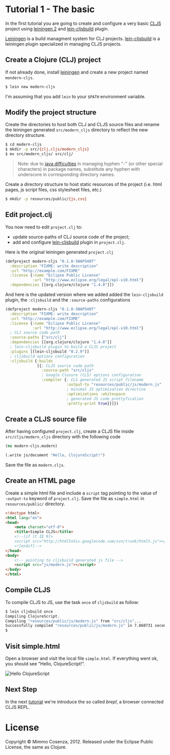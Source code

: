 # Tutorial 1 - The basic

In the first tutorial you are going to create and configure a very basic
[CLJS][3] project using [leiningen 2][1] and [lein-cljsbuild][2] plugin.

[Leiningen][1] is a build managment system for CLJ
projects. [lein-cljsbuild][2] is a leiningen plugin specialized in
managing CLJS projects.

## Create a Clojure (CLJ) project

If not already done, install [leiningen][1] and create a new project
named `mondern-cljs`.

```bash
$ lein new modern-cljs
```

I'm assuming that you add `lein` to your `$PATH` environment variable.

## Modify the project structure

Create the directories to host both CLJ and CLJS source files and rename
the leiningen generated `src/modern_cljs` directory to reflect the new
directory structure.

```bash
$ cd modern-cljs
$ mkdir -p src/{clj,cljs/modern_cljs}
$ mv src/modern_cljs/ src/clj/
```

> Note: due to [java difficulties][6] in managing hyphen "-" (or other
> special characters) in package names, substitute any hyphen with
> underscore in corresponding directory names.

Create a directory structure to host static resources of the project
(i.e. html pages, js script files, css stylesheet files, etc.)

```bash
$ mkdir -p resources/public/{js,css}
```

## Edit project.clj

You now need to edit `project.clj` to:

* update source-paths of CLJ source code of the project;
* add and configure [lein-cljsbuild][2] plugin in `project.clj`.

Here is the original leiningen generated `project.clj`

```clojure
(defproject modern-cljs "0.1.0-SNAPSHOT"
  :description "FIXME: write description"
  :url "http://example.com/FIXME"
  :license {:name "Eclipse Public License"
            :url "http://www.eclipse.org/legal/epl-v10.html"}
  :dependencies [[org.clojure/clojure "1.4.0"]])
```

And here is the updated version where we added added the
`lein-cljsbuild` plugin, the `:cljsbuild` and the `:source-paths`
configurations

```clojure
(defproject modern-cljs "0.1.0-SNAPSHOT"
  :description "FIXME: write description"
  :url "http://example.com/FIXME"
  :license {:name "Eclipse Public License"
            :url "http://www.eclipse.org/legal/epl-v10.html"}
  ; CLJ source code path
  :source-paths ["src/clj"]
  :dependencies [[org.clojure/clojure "1.4.0"]]
  ; lein-cljsbuild plugin to build a CLJS project
  :plugins [[lein-cljsbuild "0.2.9"]]
  ; cljsbuild options configuration
  :cljsbuild {:builds
              [{; CLJS source code path
                :source-path "src/cljs"
                ; Google Closure (CLS) options configuration
                :compiler {; CLS generated JS script filename
                           :output-to "resources/public/js/modern.js"
                           ; minimal JS optimization directive
                           :optimizations :whitespace
                           ; generated JS code prettyfication
                           :pretty-print true}}]})
```

## Create a CLJS source file

After having configured `project.clj`, create a CLJS file inside
`src/cljs/modern_cljs` directory with the following code

```clojure
(ns modern-cljs.modern)

(.write js/document "Hello, ClojureScript!")
```

Save the file as `modern.cljs`.

## Create an HTML page

Create a simple html file and include a `script` tag pointing to the value
of `:output-to` keyword of `project.clj`. Save the file as `simple.html` in
`resources/public/` directory.

```html
<!doctype html>
<html lang="en">
<head>
    <meta charset="utf-8">
    <title>Simple CLJS</title>
    <!--[if lt IE 9]>
    <script src="http://html5shiv.googlecode.com/svn/trunk/html5.js"></script>
    <![endif]-->
</head>
<body>
    <!-- pointing to cljsbuild generated js file -->
    <script src="js/modern.js"></script>
</body>
</html>
```

## Compile CLJS

To compile CLJS to JS, use the task `once` of `cljsbuild` as follow:

```bash
$ lein cljsbuild once
Compiling ClojureScript.
Compiling "resources/public/js/modern.js" from "src/cljs"...
Successfully compiled "resources/public/js/modern.js" in 7.860731 seconds.
$
```
## Visit simple.html

Open a browser and visit the local file `simple.html`. If everything
went ok, you should see "Hello, ClojureScript!".

![Hello ClojureScript][5]

## Next Step

In the next [tutorial][4] we're introduce the so called *brepl*, a browser
connected CLJS REPL.

# License

Copyright © Mimmo Cosenza, 2012. Released under the Eclipse Public
License, the same as Clojure.

[1]: https://github.com/technomancy/leiningen
[2]: https://github.com/emezeske/lein-cljsbuild.git
[3]: https://github.com/clojure/clojurescript.git
[4]: https://github.com/magomimmo/modern-cljs/blob/master/doc/tutorial-02.md
[5]: https://raw.github.com/magomimmo/modern-cljs/master/doc/images/hellocljs.png
[6]: http://docs.oracle.com/javase/specs/jls/se7/html/jls-6.html
